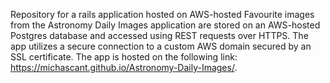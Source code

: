 Repository for a rails application hosted on AWS-hosted
Favourite images from the Astronomy Daily Images application are stored on an AWS-hosted Postgres database and accessed using REST requests over HTTPS.
The app utilizes a secure connection to a custom AWS domain secured by an SSL certificate. 
The app is hosted on the following link: https://michascant.github.io/Astronomy-Daily-Images/.
